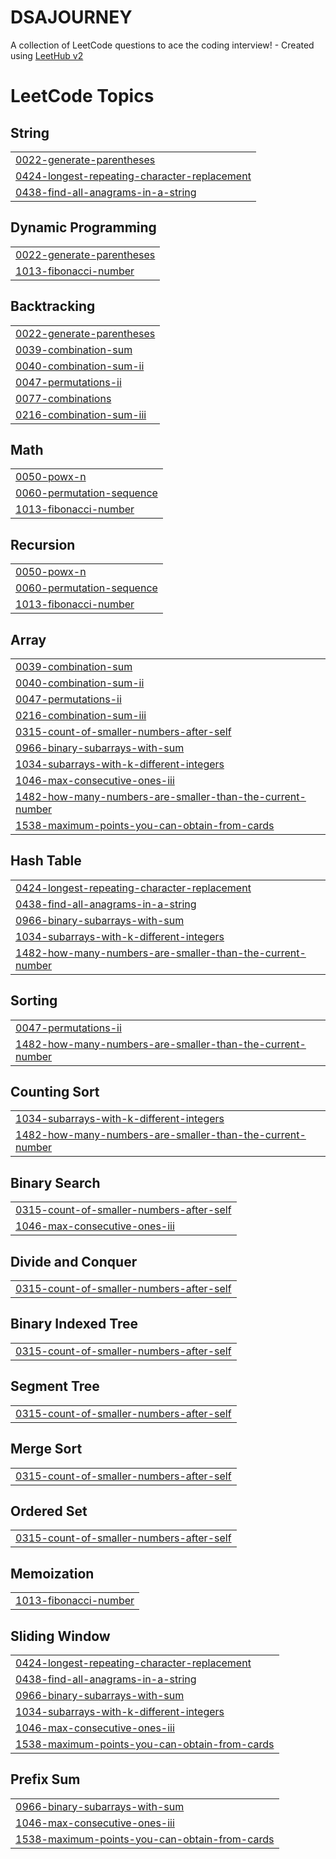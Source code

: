 # DSAJOURNEY
A collection of LeetCode questions to ace the coding interview! - Created using [LeetHub v2](https://github.com/arunbhardwaj/LeetHub-2.0)

<!---LeetCode Topics Start-->
# LeetCode Topics
## String
|  |
| ------- |
| [0022-generate-parentheses](https://github.com/asmashaik-786/DSAJOURNEY/tree/master/0022-generate-parentheses) |
| [0424-longest-repeating-character-replacement](https://github.com/asmashaik-786/DSAJOURNEY/tree/master/0424-longest-repeating-character-replacement) |
| [0438-find-all-anagrams-in-a-string](https://github.com/asmashaik-786/DSAJOURNEY/tree/master/0438-find-all-anagrams-in-a-string) |
## Dynamic Programming
|  |
| ------- |
| [0022-generate-parentheses](https://github.com/asmashaik-786/DSAJOURNEY/tree/master/0022-generate-parentheses) |
| [1013-fibonacci-number](https://github.com/asmashaik-786/DSAJOURNEY/tree/master/1013-fibonacci-number) |
## Backtracking
|  |
| ------- |
| [0022-generate-parentheses](https://github.com/asmashaik-786/DSAJOURNEY/tree/master/0022-generate-parentheses) |
| [0039-combination-sum](https://github.com/asmashaik-786/DSAJOURNEY/tree/master/0039-combination-sum) |
| [0040-combination-sum-ii](https://github.com/asmashaik-786/DSAJOURNEY/tree/master/0040-combination-sum-ii) |
| [0047-permutations-ii](https://github.com/asmashaik-786/DSAJOURNEY/tree/master/0047-permutations-ii) |
| [0077-combinations](https://github.com/asmashaik-786/DSAJOURNEY/tree/master/0077-combinations) |
| [0216-combination-sum-iii](https://github.com/asmashaik-786/DSAJOURNEY/tree/master/0216-combination-sum-iii) |
## Math
|  |
| ------- |
| [0050-powx-n](https://github.com/asmashaik-786/DSAJOURNEY/tree/master/0050-powx-n) |
| [0060-permutation-sequence](https://github.com/asmashaik-786/DSAJOURNEY/tree/master/0060-permutation-sequence) |
| [1013-fibonacci-number](https://github.com/asmashaik-786/DSAJOURNEY/tree/master/1013-fibonacci-number) |
## Recursion
|  |
| ------- |
| [0050-powx-n](https://github.com/asmashaik-786/DSAJOURNEY/tree/master/0050-powx-n) |
| [0060-permutation-sequence](https://github.com/asmashaik-786/DSAJOURNEY/tree/master/0060-permutation-sequence) |
| [1013-fibonacci-number](https://github.com/asmashaik-786/DSAJOURNEY/tree/master/1013-fibonacci-number) |
## Array
|  |
| ------- |
| [0039-combination-sum](https://github.com/asmashaik-786/DSAJOURNEY/tree/master/0039-combination-sum) |
| [0040-combination-sum-ii](https://github.com/asmashaik-786/DSAJOURNEY/tree/master/0040-combination-sum-ii) |
| [0047-permutations-ii](https://github.com/asmashaik-786/DSAJOURNEY/tree/master/0047-permutations-ii) |
| [0216-combination-sum-iii](https://github.com/asmashaik-786/DSAJOURNEY/tree/master/0216-combination-sum-iii) |
| [0315-count-of-smaller-numbers-after-self](https://github.com/asmashaik-786/DSAJOURNEY/tree/master/0315-count-of-smaller-numbers-after-self) |
| [0966-binary-subarrays-with-sum](https://github.com/asmashaik-786/DSAJOURNEY/tree/master/0966-binary-subarrays-with-sum) |
| [1034-subarrays-with-k-different-integers](https://github.com/asmashaik-786/DSAJOURNEY/tree/master/1034-subarrays-with-k-different-integers) |
| [1046-max-consecutive-ones-iii](https://github.com/asmashaik-786/DSAJOURNEY/tree/master/1046-max-consecutive-ones-iii) |
| [1482-how-many-numbers-are-smaller-than-the-current-number](https://github.com/asmashaik-786/DSAJOURNEY/tree/master/1482-how-many-numbers-are-smaller-than-the-current-number) |
| [1538-maximum-points-you-can-obtain-from-cards](https://github.com/asmashaik-786/DSAJOURNEY/tree/master/1538-maximum-points-you-can-obtain-from-cards) |
## Hash Table
|  |
| ------- |
| [0424-longest-repeating-character-replacement](https://github.com/asmashaik-786/DSAJOURNEY/tree/master/0424-longest-repeating-character-replacement) |
| [0438-find-all-anagrams-in-a-string](https://github.com/asmashaik-786/DSAJOURNEY/tree/master/0438-find-all-anagrams-in-a-string) |
| [0966-binary-subarrays-with-sum](https://github.com/asmashaik-786/DSAJOURNEY/tree/master/0966-binary-subarrays-with-sum) |
| [1034-subarrays-with-k-different-integers](https://github.com/asmashaik-786/DSAJOURNEY/tree/master/1034-subarrays-with-k-different-integers) |
| [1482-how-many-numbers-are-smaller-than-the-current-number](https://github.com/asmashaik-786/DSAJOURNEY/tree/master/1482-how-many-numbers-are-smaller-than-the-current-number) |
## Sorting
|  |
| ------- |
| [0047-permutations-ii](https://github.com/asmashaik-786/DSAJOURNEY/tree/master/0047-permutations-ii) |
| [1482-how-many-numbers-are-smaller-than-the-current-number](https://github.com/asmashaik-786/DSAJOURNEY/tree/master/1482-how-many-numbers-are-smaller-than-the-current-number) |
## Counting Sort
|  |
| ------- |
| [1034-subarrays-with-k-different-integers](https://github.com/asmashaik-786/DSAJOURNEY/tree/master/1034-subarrays-with-k-different-integers) |
| [1482-how-many-numbers-are-smaller-than-the-current-number](https://github.com/asmashaik-786/DSAJOURNEY/tree/master/1482-how-many-numbers-are-smaller-than-the-current-number) |
## Binary Search
|  |
| ------- |
| [0315-count-of-smaller-numbers-after-self](https://github.com/asmashaik-786/DSAJOURNEY/tree/master/0315-count-of-smaller-numbers-after-self) |
| [1046-max-consecutive-ones-iii](https://github.com/asmashaik-786/DSAJOURNEY/tree/master/1046-max-consecutive-ones-iii) |
## Divide and Conquer
|  |
| ------- |
| [0315-count-of-smaller-numbers-after-self](https://github.com/asmashaik-786/DSAJOURNEY/tree/master/0315-count-of-smaller-numbers-after-self) |
## Binary Indexed Tree
|  |
| ------- |
| [0315-count-of-smaller-numbers-after-self](https://github.com/asmashaik-786/DSAJOURNEY/tree/master/0315-count-of-smaller-numbers-after-self) |
## Segment Tree
|  |
| ------- |
| [0315-count-of-smaller-numbers-after-self](https://github.com/asmashaik-786/DSAJOURNEY/tree/master/0315-count-of-smaller-numbers-after-self) |
## Merge Sort
|  |
| ------- |
| [0315-count-of-smaller-numbers-after-self](https://github.com/asmashaik-786/DSAJOURNEY/tree/master/0315-count-of-smaller-numbers-after-self) |
## Ordered Set
|  |
| ------- |
| [0315-count-of-smaller-numbers-after-self](https://github.com/asmashaik-786/DSAJOURNEY/tree/master/0315-count-of-smaller-numbers-after-self) |
## Memoization
|  |
| ------- |
| [1013-fibonacci-number](https://github.com/asmashaik-786/DSAJOURNEY/tree/master/1013-fibonacci-number) |
## Sliding Window
|  |
| ------- |
| [0424-longest-repeating-character-replacement](https://github.com/asmashaik-786/DSAJOURNEY/tree/master/0424-longest-repeating-character-replacement) |
| [0438-find-all-anagrams-in-a-string](https://github.com/asmashaik-786/DSAJOURNEY/tree/master/0438-find-all-anagrams-in-a-string) |
| [0966-binary-subarrays-with-sum](https://github.com/asmashaik-786/DSAJOURNEY/tree/master/0966-binary-subarrays-with-sum) |
| [1034-subarrays-with-k-different-integers](https://github.com/asmashaik-786/DSAJOURNEY/tree/master/1034-subarrays-with-k-different-integers) |
| [1046-max-consecutive-ones-iii](https://github.com/asmashaik-786/DSAJOURNEY/tree/master/1046-max-consecutive-ones-iii) |
| [1538-maximum-points-you-can-obtain-from-cards](https://github.com/asmashaik-786/DSAJOURNEY/tree/master/1538-maximum-points-you-can-obtain-from-cards) |
## Prefix Sum
|  |
| ------- |
| [0966-binary-subarrays-with-sum](https://github.com/asmashaik-786/DSAJOURNEY/tree/master/0966-binary-subarrays-with-sum) |
| [1046-max-consecutive-ones-iii](https://github.com/asmashaik-786/DSAJOURNEY/tree/master/1046-max-consecutive-ones-iii) |
| [1538-maximum-points-you-can-obtain-from-cards](https://github.com/asmashaik-786/DSAJOURNEY/tree/master/1538-maximum-points-you-can-obtain-from-cards) |
<!---LeetCode Topics End-->